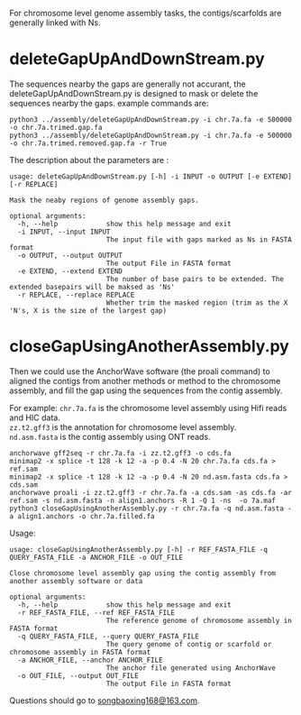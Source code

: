 For chromosome level genome assembly tasks, the contigs/scarfolds are generally linked with Ns.

# deleteGapUpAndDownStream.py
The sequences nearby the gaps are generally not accurant, the deleteGapUpAndDownStream.py is designed to mask or delete the sequences nearby the gaps.
example commands are:

```
python3 ../assembly/deleteGapUpAndDownStream.py -i chr.7a.fa -e 500000 -o chr.7a.trimed.gap.fa
python3 ../assembly/deleteGapUpAndDownStream.py -i chr.7a.fa -e 500000 -o chr.7a.trimed.removed.gap.fa -r True
```
The description about the parameters are :

```
usage: deleteGapUpAndDownStream.py [-h] -i INPUT -o OUTPUT [-e EXTEND] [-r REPLACE]

Mask the neaby regions of genome assembly gaps.

optional arguments:
  -h, --help            show this help message and exit
  -i INPUT, --input INPUT
                        The input file with gaps marked as Ns in FASTA format
  -o OUTPUT, --output OUTPUT
                        The output File in FASTA format
  -e EXTEND, --extend EXTEND
                        The number of base pairs to be extended. The extended basepairs will be maksed as 'Ns'
  -r REPLACE, --replace REPLACE
                        Whether trim the masked region (trim as the X 'N's, X is the size of the largest gap)
```

# closeGapUsingAnotherAssembly.py
Then we could use the AnchorWave software (the proali command) to aligned the contigs from another methods or method to the chromosome assembly, and fill the gap using the sequences from the contig assembly.

For example:
`chr.7a.fa` is the chromosome level assembly using Hifi reads and HIC data. \
`zz.t2.gff3` is the annotation for chromosome level assembly. \
`nd.asm.fasta` is the contig assembly using ONT reads.

```
anchorwave gff2seq -r chr.7a.fa -i zz.t2.gff3 -o cds.fa
minimap2 -x splice -t 128 -k 12 -a -p 0.4 -N 20 chr.7a.fa cds.fa > ref.sam
minimap2 -x splice -t 128 -k 12 -a -p 0.4 -N 20 nd.asm.fasta cds.fa > cds.sam
anchorwave proali -i zz.t2.gff3 -r chr.7a.fa -a cds.sam -as cds.fa -ar ref.sam -s nd.asm.fasta -n align1.anchors -R 1 -Q 1 -ns  -o 7a.maf
python3 closeGapUsingAnotherAssembly.py -r chr.7a.fa -q nd.asm.fasta -a align1.anchors -o chr.7a.filled.fa
```

Usage:

```
usage: closeGapUsingAnotherAssembly.py [-h] -r REF_FASTA_FILE -q QUERY_FASTA_FILE -a ANCHOR_FILE -o OUT_FILE

Close chromosome level assembly gap using the contig assembly from another assembly software or data

optional arguments:
  -h, --help            show this help message and exit
  -r REF_FASTA_FILE, --ref REF_FASTA_FILE
                        The reference genome of chromosome assembly in FASTA format
  -q QUERY_FASTA_FILE, --query QUERY_FASTA_FILE
                        The query genome of contig or scarfold or chromosome assembly in FASTA format
  -a ANCHOR_FILE, --anchor ANCHOR_FILE
                        The anchor file generated using AnchorWave
  -o OUT_FILE, --output OUT_FILE
                        The output File in FASTA format
```

Questions should go to songbaoxing168@163.com.
